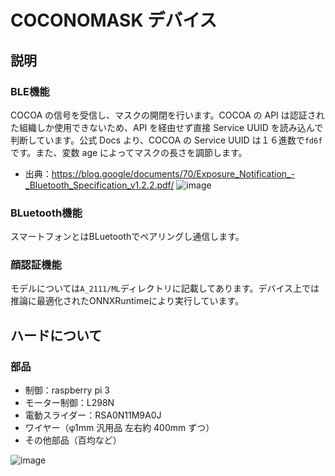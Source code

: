 
# COCONOMASK デバイス

## 説明

### BLE機能

COCOA の信号を受信し、マスクの開閉を行います。COCOA の API は認証された組織しか使用できないため、API を経由せず直接 Service UUID を読み込んで判断しています。公式 Docs より、COCOA の Service UUID は１６進数で`fd6f`です。また、変数 age によってマスクの長さを調節します。

- 出典：https://blog.google/documents/70/Exposure_Notification_-_Bluetooth_Specification_v1.2.2.pdf/
  ![image](https://user-images.githubusercontent.com/38291975/139562187-42336a13-7507-4942-8bce-fe982d58ced1.png)

### BLuetooth機能

スマートフォンとはBLuetoothでペアリングし通信します。

### 顔認証機能

モデルについては`A_2111/ML`ディレクトリに記載してあります。デバイス上では推論に最適化されたONNXRuntimeにより実行しています。

## ハードについて

### 部品

- 制御：raspberry pi 3
- モーター制御：L298N
- 電動スライダー：RSA0N11M9A0J
- ワイヤー（φ1mm 汎用品 左右約 400mm ずつ）
- その他部品（百均など）


![image](https://user-images.githubusercontent.com/38291975/142709525-a1e6dada-4995-4806-a72a-650cb67336bb.png)


